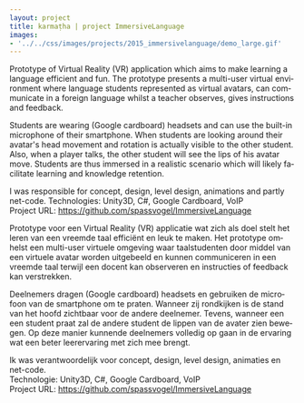 ```yaml
---
layout: project
title: karmaṭha | project ImmersiveLanguage
images: 
- '../../css/images/projects/2015_immersivelanguage/demo_large.gif'
---
```


<section class="content-block multi-lang-block">
    <div lang="en">
        <p>
            Prototype of Virtual Reality (VR) application which aims to make learning a language efficient and fun. The prototype presents a multi-user virtual environment where language students represented as virtual avatars, can communicate in a foreign language whilst a teacher observes, gives instructions and feedback.
        </p>
        <p>
            Students are wearing (Google cardboard) headsets and can use the built-in microphone of their smartphone. When students are looking around their avatar's head movement and rotation is actually visible to the other student. Also, when a player talks, the other student will see the lips of his avatar move. Students are thus immersed in a realistic scenario which will likely facilitate learning and knowledge retention.
        </p>
        <p>
            I was responsible for concept, design, level design, animations and partly net-code. 
            Technologies: Unity3D, C#, Google Cardboard, VoIP    <br>
            Project URL: <a href="https://github.com/spassvogel/ImmersiveLanguage">https://github.com/spassvogel/ImmersiveLanguage</a>       
        </p>
    </div>
    <div lang="nl">
        <p>
            Prototype voor een Virtual Reality (VR) applicatie wat zich als doel stelt het leren van een vreemde taal efficiënt en leuk te maken. Het prototype omhelst een multi-user virtuele omgeving waar taalstudenten door middel van een virtuele avatar worden uitgebeeld en kunnen communiceren in een vreemde taal terwijl een docent kan observeren en instructies of feedback kan verstrekken.
        </p>
        <p>
            Deelnemers dragen  (Google cardboard) headsets en gebruiken de microfoon van de smartphone om te praten. Wanneer zij rondkijken is de stand van het hoofd zichtbaar voor de andere deelnemer. Tevens, wanneer een een student praat zal de andere student de lippen van de avater zien bewegen. Op deze manier kunnende deelnemers volledig op gaan in de ervaring wat een beter leerervaring met zich mee brengt.
        </p>
        <p>
            Ik was verantwoordelijk voor concept, design, level design, animaties en net-code. <br>
            Technologie: Unity3D, C#, Google Cardboard, VoIP <br>
            Project URL: <a href="https://github.com/spassvogel/ImmersiveLanguage">https://github.com/spassvogel/ImmersiveLanguage</a>       
        </p>
    </div>
</section>
